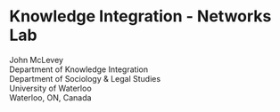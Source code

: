 # Knowledge Integration - Networks Lab

John McLevey  
Department of Knowledge Integration  
Department of Sociology & Legal Studies  
University of Waterloo  
Waterloo, ON, Canada  